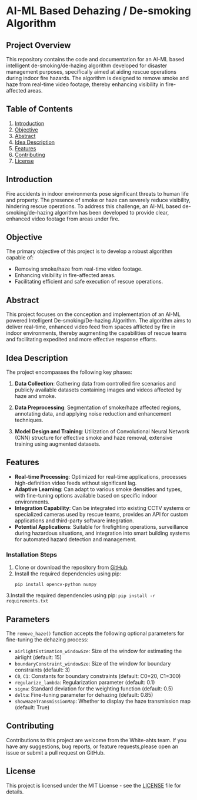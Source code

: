 # AI-ML Based Dehazing / De-smoking Algorithm

## Project Overview

This repository contains the code and documentation for an AI-ML based intelligent de-smoking/de-hazing algorithm developed for disaster management purposes, specifically aimed at aiding rescue operations during indoor fire hazards. The algorithm is designed to remove smoke and haze from real-time video footage, thereby enhancing visibility in fire-affected areas.

## Table of Contents

1. [Introduction](#introduction)
2. [Objective](#objective)
3. [Abstract](#abstract)
4. [Idea Description](#idea-description)
5. [Features](#features)
8. [Contributing](#contributing)
9. [License](#license)

## Introduction

Fire accidents in indoor environments pose significant threats to human life and property. The presence of smoke or haze can severely reduce visibility, hindering rescue operations. To address this challenge, an AI-ML based de-smoking/de-hazing algorithm has been developed to provide clear, enhanced video footage from areas under fire.

## Objective

The primary objective of this project is to develop a robust algorithm capable of:

- Removing smoke/haze from real-time video footage.
- Enhancing visibility in fire-affected areas.
- Facilitating efficient and safe execution of rescue operations.

## Abstract

This project focuses on the conception and implementation of an AI-ML powered Intelligent De-smoking/De-hazing Algorithm. The algorithm aims to deliver real-time, enhanced video feed from spaces afflicted by fire in indoor environments, thereby augmenting the capabilities of rescue teams and facilitating expedited and more effective response efforts.

## Idea Description

The project encompasses the following key phases:

1. **Data Collection**: Gathering data from controlled fire scenarios and publicly available datasets containing images and videos affected by haze and smoke.

2. **Data Preprocessing**: Segmentation of smoke/haze affected regions, annotating data, and applying noise reduction and enhancement techniques.

3. **Model Design and Training**: Utilization of Convolutional Neural Network (CNN) structure for effective smoke and haze removal, extensive training using augmented datasets.

## Features

- **Real-time Processing**: Optimized for real-time applications, processes high-definition video feeds without significant lag.
- **Adaptive Learning**: Can adapt to various smoke densities and types, with fine-tuning options available based on specific indoor environments.
- **Integration Capability**: Can be integrated into existing CCTV systems or specialized cameras used by rescue teams, provides an API for custom applications and third-party software integration.
- **Potential Applications**: Suitable for firefighting operations, surveillance during hazardous situations, and integration into smart building systems for automated hazard detection and management.

### Installation Steps
1. Clone or download the repository from [GitHub](https://github.com/whitehats/image-dehazing-toolkit).
2. Install the required dependencies using pip:
    ```
    pip install opencv-python numpy
    ```
3.Install the required dependencies using pip:
    ```
    pip install -r requirements.txt
    ```

## Parameters
The `remove_haze()` function accepts the following optional parameters for fine-tuning the dehazing process:
- `airlightEstimation_windowSze`: Size of the window for estimating the airlight (default: 15)
- `boundaryConstraint_windowSze`: Size of the window for boundary constraints (default: 3)
- `C0`, `C1`: Constants for boundary constraints (default: C0=20, C1=300)
- `regularize_lambda`: Regularization parameter (default: 0.1)
- `sigma`: Standard deviation for the weighting function (default: 0.5)
- `delta`: Fine-tuning parameter for dehazing (default: 0.85)
- `showHazeTransmissionMap`: Whether to display the haze transmission map (default: True)

## Contributing

Contributions to this project are welcome from the White-ahts team. If you have any suggestions, bug reports, or feature requests,please open an issue or submit a pull request on GitHub.

## License
This project is licensed under the MIT License - see the [LICENSE](LICENSE) file for details.
